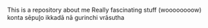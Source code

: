 This is a repository about me 
Really fascinating stuff (woooooooow)  
konta sēpul̥o ikkadā nā gurinchi vrāsutha
